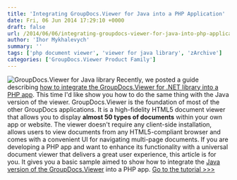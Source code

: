 ```yaml
---
title: 'Integrating GroupDocs.Viewer for Java into a PHP Application'
date: Fri, 06 Jun 2014 17:29:10 +0000
draft: false
url: /2014/06/06/integrating-groupdocs-viewer-for-java-into-php-application/
author: 'Ihor Mykhalevych'
summary: ''
tags: ['php document viewer', 'viewer for java library', 'zArchive']
categories: ['GroupDocs.Viewer Product Family']
---
```


![GroupDocs.Viewer for Java library](https://blog.groupdocs.com/wp-content/uploads/sites/4/2014/06/GD_VWR_JavaIcon_114.png "GroupDocs.Viewer for Java library") Recently, we posted a guide describing [how to integrate the GroupDocs.Viewer for .NET library into a PHP app](https://github.com/groupdocs-viewer/). This time I'd like show you how to do the same thing with the Java version of the viewer. GroupDocs.Viewer is the foundation of most of the other GroupDocs applications. It is a high-fidelity HTML5 document viewer that allows you to display **almost 50 types of documents** within your own app or website. The viewer doesn't require any client-side installation, allows users to view documents from any HTML5-compliant browser and comes with a convenient UI for navigating multi-page documents. If you are developing a PHP app and want to enhance its functionality with a universal document viewer that delivers a great user experience, this article is for you. It gives you a basic sample aimed to show how to integrate the [Java version of the GroupDocs.Viewer](http://groupdocs.com/java/document-viewer-library) into a PHP app. [Go to the tutorial >>>](https://docs.groupdocs.com/viewer/java)





